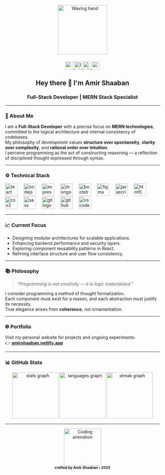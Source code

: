 <div align="center">
  <img height="160" src="https://media.giphy.com/media/hvRJCLFzcasrR4ia7z/giphy.gif" alt="Waving hand" />
</div>

###

<div align="center">
  <a href="mailto:amirahmed896123@gmail.com" target="_blank">
    <img src="https://img.shields.io/static/v1?message=Gmail&logo=gmail&label=&color=D14836&logoColor=white&style=for-the-badge" height="25" alt="gmail logo" />
  </a>
  <a href="https://www.linkedin.com/in/amirshaaban/" target="_blank">
    <img src="https://img.shields.io/static/v1?message=LinkedIn&logo=linkedin&label=&color=0077B5&logoColor=white&style=for-the-badge" height="25" alt="linkedin logo" />
  </a>
  <a href="https://github.com/AmirAhmedShaaban" target="_blank">
    <img src="https://img.shields.io/static/v1?message=GitHub&logo=github&label=&color=181717&logoColor=white&style=for-the-badge" height="25" alt="github logo" />
  </a>
  <a href="https://amirshaaban.netlify.app" target="_blank">
    <img src="https://img.shields.io/static/v1?message=Portfolio&logo=vercel&label=&color=000000&logoColor=white&style=for-the-badge" height="25" alt="portfolio logo" />
  </a>
</div>

###

<h2 align="center">Hey there 👋 I'm <strong>Amir Shaaban</strong></h2>

###

<h3 align="center">Full-Stack Developer | MERN Stack Specialist</h3>

---

### 🧭 About Me

I am a **Full-Stack Developer** with a precise focus on **MERN technologies**, committed to the logical architecture and internal consistency of codebases.  
My philosophy of development values **structure over spontaneity**, **clarity over complexity**, and **rational order over intuition**.  
I perceive programming as the act of constructing reasoning — a reflection of disciplined thought expressed through syntax.

---

### ⚙️ Technical Stack

<div align="left">
  <img src="https://cdn.jsdelivr.net/gh/devicons/devicon/icons/react/react-original.svg" height="40" alt="react logo" />
  <img width="12" />
  <img src="https://cdn.jsdelivr.net/gh/devicons/devicon/icons/nodejs/nodejs-original.svg" height="40" alt="nodejs logo" />
  <img width="12" />
  <img src="https://cdn.jsdelivr.net/gh/devicons/devicon/icons/express/express-original.svg" height="40" alt="express logo" />
  <img width="12" />
  <img src="https://cdn.jsdelivr.net/gh/devicons/devicon/icons/mongodb/mongodb-original.svg" height="40" alt="mongodb logo" />
  <img width="12" />
  <img src="https://cdn.jsdelivr.net/gh/devicons/devicon/icons/bootstrap/bootstrap-original.svg" height="40" alt="bootstrap logo" />
  <img width="12" />
  <img src="https://cdn.jsdelivr.net/gh/devicons/devicon/icons/figma/figma-original.svg" height="40" alt="figma logo" />
  <img width="12" />
  <img src="https://cdn.jsdelivr.net/gh/devicons/devicon/icons/javascript/javascript-original.svg" height="40" alt="javascript logo" />
  <img width="12" />
  <img src="https://cdn.jsdelivr.net/gh/devicons/devicon/icons/html5/html5-original.svg" height="40" alt="html5 logo" />
  <img width="12" />
  <img src="https://cdn.jsdelivr.net/gh/devicons/devicon/icons/css3/css3-original.svg" height="40" alt="css3 logo" />
  <img width="12" />
  <img src="https://cdn.jsdelivr.net/gh/devicons/devicon/icons/sass/sass-original.svg" height="40" alt="sass logo" />
  <img width="12" />
  <img src="https://cdn.jsdelivr.net/gh/devicons/devicon/icons/git/git-original.svg" height="40" alt="git logo" />
  <img width="12" />
  <img src="https://cdn.jsdelivr.net/gh/devicons/devicon/icons/github/github-original.svg" height="40" alt="github logo" />
  <img width="12" />
  <img src="https://cdn.jsdelivr.net/gh/devicons/devicon/icons/vscode/vscode-original.svg" height="40" alt="vscode logo" />
</div>

---

### 📈 Current Focus

- Designing modular architectures for scalable applications.  
- Enhancing backend performance and security layers.  
- Exploring component reusability patterns in React.  
- Refining interface structure and user flow consistency.

---

### 📚 Philosophy

> *“Programming is not creativity — it is logic materialized.”*

I consider programming a method of thought formalization.  
Each component must exist for a reason, and each abstraction must justify its necessity.  
True elegance arises from **coherence**, not ornamentation.

---

### 🌐 Portfolio

Visit my personal website for projects and ongoing experiments:  
👉 **[amirshaaban.netlify.app](https://amirshaaban.netlify.app)**

---

### 📊 GitHub Stats

<div align="center">
  <img src="https://github-readme-stats.vercel.app/api?username=AmirAhmedShaaban&show_icons=true&theme=react&hide_border=false&include_all_commits=true&count_private=true" height="150" alt="stats graph" />
  <img src="https://github-readme-stats.vercel.app/api/top-langs?username=AmirAhmedShaaban&layout=compact&theme=react&langs_count=6&hide_border=false" height="150" alt="languages graph" />
  <img src="https://streak-stats.demolab.com?user=AmirAhmedShaaban&theme=react&hide_border=false" height="150" alt="streak graph" />
</div>

---

<div align="center">
  <img height="120" src="https://media.giphy.com/media/qgQUggAC3Pfv687qPC/giphy.gif" alt="Coding animation" />
  <br/>
  <sub><strong>crafted by Amir Shaaban • 2025</strong></sub>
</div>
